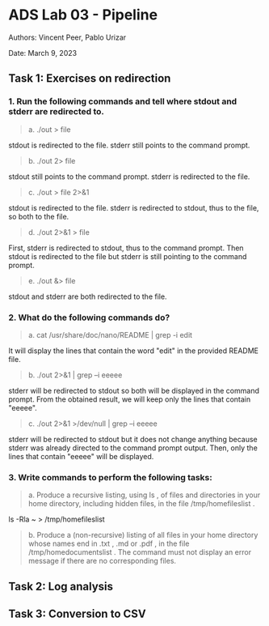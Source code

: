 # ADS Lab 03 - Pipeline

Authors: Vincent Peer, Pablo Urizar

Date: March 9, 2023

## Task 1: Exercises on redirection

### 1. Run the following commands and tell where stdout and stderr are redirected to.  
> a. ./out > file  

stdout is redirected to the file. stderr still points to the command prompt.  
> b. ./out 2> file   

stdout still points to the command prompt. stderr is redirected to the file.   
> c. ./out > file 2>&1   
 
stdout is redirected to the file. stderr is redirected to stdout, thus to the file, so both to the file.  
> d. ./out 2>&1 > file  
 
First, stderr is redirected to stdout, thus to the command prompt. Then stdout is redirected to the file but stderr is still pointing to the command prompt.  
> e. ./out &> file  
 
stdout and stderr are both redirected to the file.   


### 2. What do the following commands do?
> a. cat /usr/share/doc/nano/README | grep -i edit

It will display the lines that contain the word "edit" in the provided README file.

> b. ./out 2>&1 | grep –i eeeee

stderr will be redirected to stdout so both will be displayed in the command prompt. From the obtained result, we will keep only the lines that contain "eeeee".

> c. ./out 2>&1 >/dev/null | grep –i eeeee

stderr will be redirected to stdout but it does not change anything because stderr was already directed to the command prompt output. Then, only the lines that contain "eeeee" will be displayed.

### 3. Write commands to perform the following tasks:
> a. Produce a recursive listing, using ls , of files and directories in your
home directory, including hidden files, in the file /tmp/homefileslist .

ls -Rla ~ > /tmp/homefileslist

> b. Produce a (non-recursive) listing of all files in your home directory whose names end in .txt , .md or .pdf , in the file /tmp/homedocumentslist . The command must not display an error message if there are no corresponding files.



## Task 2: Log analysis


## Task 3: Conversion to CSV
